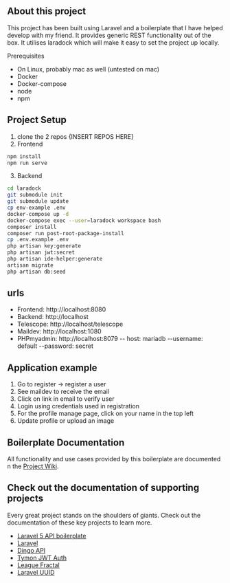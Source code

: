## About this project

This project has been built using Laravel and a boilerplate that I have helped develop with my friend. It provides generic REST functionality out of the box.
It utilises laradock which will make it easy to set the project up locally.

Prerequisites
* On Linux, probably mac as well (untested on mac)
* Docker
* Docker-compose
* node
* npm


## Project Setup

1. clone the 2 repos {INSERT REPOS HERE]
2. Frontend

```bash
npm install
npm run serve
```

3. Backend
```bash
cd laradock
git submodule init
git submodule update
cp env-example .env
docker-compose up -d
docker-compose exec --user=laradock workspace bash
composer install
composer run post-root-package-install
cp .env.example .env
php artisan key:generate
php artisan jwt:secret
php artisan ide-helper:generate
artisan migrate
php artisan db:seed
```

## urls
* Frontend: http://localhost:8080
* Backend: http://localhost
* Telescope: http://localhost/telescope
* Maildev: http://localhost:1080
* PHPmyadmin: http://localhost:8079 -- host: mariadb --username: default --password: secret

## Application example
1. Go to register -> register a user
2. See maildev to receive the email
3. Click on link in email to verify user
4. Login using credentials used in registration
5. For the profile manage page, click on your name in the top left
5. Update profile or upload an image


## Boilerplate Documentation
All functionality and use cases provided by this boilerplate are documented n the [Project Wiki](https://github.com/specialtactics/l5-api-boilerplate/wiki).

## Check out the documentation of supporting projects

Every great project stands on the shoulders of giants. Check out the documentation of these key projects to learn more.

 - [Laravel 5 API boilerplate](https://github.com/specialtactics/l5-api-boilerplate)
 - [Laravel](https://laravel.com/docs/)
 - [Dingo API](https://github.com/dingo/api/wiki)
 - [Tymon JWT Auth](https://github.com/tymondesigns/jwt-auth)
 - [League Fractal](https://fractal.thephpleague.com/)
 - [Laravel UUID](https://github.com/webpatser/laravel-uuid/tree/2.1.1)

